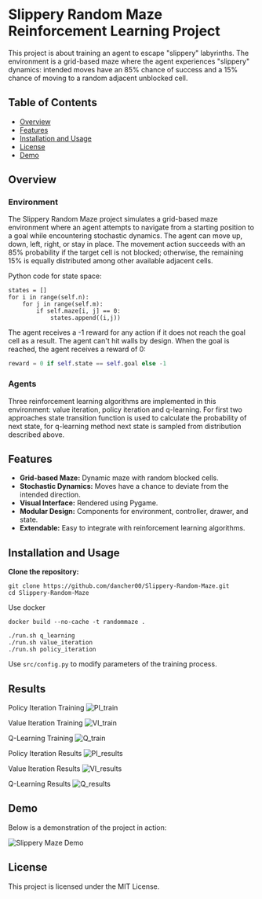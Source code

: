 # Slippery Random Maze Reinforcement Learning Project

This project is about training an agent to escape "slippery" labyrinths. 
The environment is a grid-based maze where the agent experiences "slippery" dynamics: 
intended moves have an 85% chance of success and a 15% chance of moving to a random adjacent unblocked cell.

## Table of Contents
- [Overview](#overview)
- [Features](#features)
- [Installation and Usage](#installation-and-usage)
- [License](#license)
- [Demo](#demo)

## Overview

### Environment

The Slippery Random Maze project simulates a grid-based maze environment where an agent attempts to navigate from a starting position to a goal while encountering stochastic dynamics. The agent can move up, down, left, right, or stay in place. The movement action succeeds with an 85% probability if the target cell is not blocked; otherwise, the remaining 15% is equally distributed among other available adjacent cells.

Python code for state space:

```
states = []
for i in range(self.n):
    for j in range(self.m):
        if self.maze[i, j] == 0:
            states.append((i,j))
```

The agent receives a -1 reward for any action if it does not reach the goal cell as a result. The agent can't hit walls by design. When the goal is reached, the agent receives a reward of 0:

```python
reward = 0 if self.state == self.goal else -1
```

### Agents

Three reinforcement learning algorithms are implemented in this environment: value iteration, policy iteration and q-learning. For first two approaches state transition function is used to calculate the probability of next state, for q-learning method next state is sampled from distribution described above.

## Features

- **Grid-based Maze:** Dynamic maze with random blocked cells.
- **Stochastic Dynamics:** Moves have a chance to deviate from the intended direction.
- **Visual Interface:** Rendered using Pygame.
- **Modular Design:** Components for environment, controller, drawer, and state.
- **Extendable:** Easy to integrate with reinforcement learning algorithms.

## Installation and Usage

**Clone the repository:**

```
git clone https://github.com/dancher00/Slippery-Random-Maze.git
cd Slippery-Random-Maze
```

Use docker
```
docker build --no-cache -t randommaze .

./run.sh q_learning
./run.sh value_iteration
./run.sh policy_iteration
```

Use `src/config.py` to modify parameters of the training process.
## Results

Policy Iteration Training
![PI_train](https://github.com/dancher00/Slippery-Random-Maze/blob/main/results/policy-iteration/training.png)

Value Iteration Training
![VI_train](https://github.com/dancher00/Slippery-Random-Maze/blob/main/results/value-iteration/training.png)

Q-Learning Training
![Q_train](https://github.com/dancher00/Slippery-Random-Maze/blob/main/results/q-learning/training.png)

Policy Iteration Results
![PI_results](https://github.com/dancher00/Slippery-Random-Maze/blob/main/results/policy-iteration/results.png)

Value Iteration Results
![VI_results](https://github.com/dancher00/Slippery-Random-Maze/blob/main/results/value-iteration/results.png)

Q-Learning Results
![Q_results](https://github.com/dancher00/Slippery-Random-Maze/blob/main/results/q-learning/results.png)

## Demo
Below is a demonstration of the project in action:

![Slippery Maze Demo](https://github.com/dancher00/Slippery-Random-Maze/blob/main/demo_maze.gif)

## License
This project is licensed under the MIT License.
